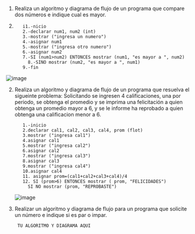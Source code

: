 1. Realiza un algoritmo y diagrama de flujo de un programa que compare dos números e indique cual es mayor.
2. 
          i1.-nicio
          2.-declarar num1, num2 (int)
          3.-mostrar ("ingresa un numero")
          4.-asignar num1
          5.-mostrar ("ingresa otro numero")
          6.-asignar num2
          7.-SI (num1>num2) ENTONCES mostrar (num1, "es mayor a ", num2)
            8.-SINO mostrar (num2, "es mayor a ", num1)
          9.-fin
  
![image](https://user-images.githubusercontent.com/111585895/186459984-6f0b7e58-e098-4523-8d01-2aa3813a299d.png)

        
2. Realiza un algoritmo y diagrama de flujo de un programa que resuelva el sigueinte problema: Solicitando se ingresen 4 calificaciones, una por periodo, se obtenga el promedio y se imprima una felicitación a quien obtenga un promedio mayor a 6, y se le informe ha reprobado a quien obtenga una calificacion menor a 6.

          1.-inicio 
          2.declarar cal1, cal2, cal3, cal4, prom (flot)
          3.mostrar ("ingresa cal1")
          4.asignar cal1
          5.mostrar ("ingresa cal2")
          6.asignar cal2
          7.mostrar ("ingresa cal3")
          8.asignar cal3
          9.mostrar ("ingresa cal4")
          10.asignar cal4
          11. asignar prom=(cal1+cal2+cal3+cal4)/4
          12. SI (prom>6) ENTONCES mostrar ( prom, "FELICIDADES")
            SI NO mostrar (prom, "REPROBASTE")
      ![image](https://user-images.githubusercontent.com/111585895/186467593-2ab6c6e8-55e7-41f8-a1de-db44c438cfe3.png)

           
3. Realizar un algoritmo y diagrama de flujo para un programa que solicite un número e indique si es par o impar.

        TU ALGORITMO Y DIAGRAMA AQUI
